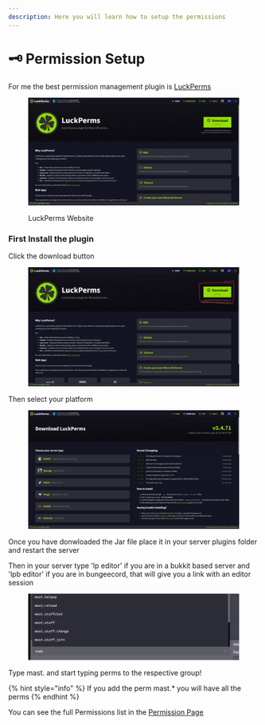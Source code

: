 ```yaml
---
description: Here you will learn how to setup the permissions
---
```


# 🗝 Permission Setup

For me the best permission management plugin is [LuckPerms](https://luckperms.net/)

<figure><img src="../.gitbook/assets/Captura de pantalla 2023-04-25 194042.png" alt=""><figcaption><p>LuckPerms Website</p></figcaption></figure>

### First Install the plugin

Click the download button

<figure><img src="../.gitbook/assets/Captura de pantalla 2023-04-25 194216.png" alt=""><figcaption></figcaption></figure>

Then select your platform

<figure><img src="../.gitbook/assets/Captura de pantalla 2023-04-25 194236.png" alt=""><figcaption></figcaption></figure>

Once you have donwloaded the Jar file place it in your server plugins folder and restart the server

Then in your server type 'lp editor' if you are in a bukkit based server and 'lpb editor' if you are in bungeecord, that will give you a link with an editor session

<figure><img src="../.gitbook/assets/Captura de pantalla 2023-04-25 194534 (2).png" alt=""><figcaption></figcaption></figure>

Type mast. and start typing perms to the respective group!

{% hint style="info" %}
If you add the perm mast.\* you will have all the perms
{% endhint %}

You can see the full Permissions list in the [Permission Page](permissions.md)

